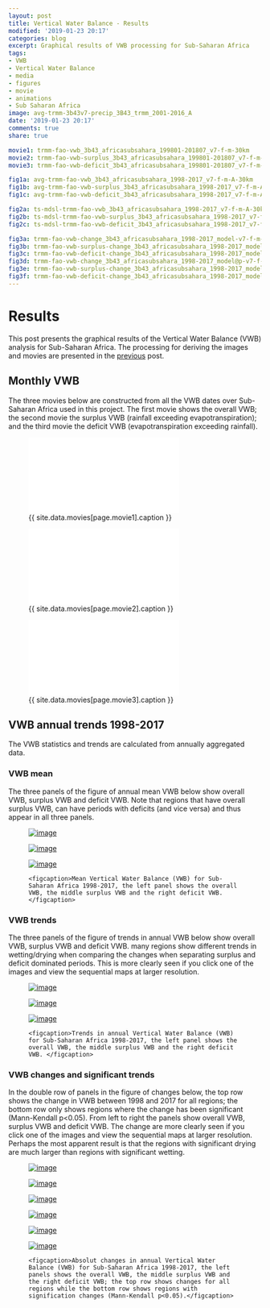 ```yaml
---
layout: post
title: Vertical Water Balance - Results
modified: '2019-01-23 20:17'
categories: blog
excerpt: Graphical results of VWB processing for Sub-Saharan Africa
tags:
- VWB
- Vertical Water Balance
- media
- figures
- movie
- animations
- Sub Saharan Africa
image: avg-trmm-3b43v7-precip_3B43_trmm_2001-2016_A
date: '2019-01-23 20:17'
comments: true
share: true

movie1: trmm-fao-vwb_3b43_africasubsahara_199801-201807_v7-f-m-30km
movie2: trmm-fao-vwb-surplus_3b43_africasubsahara_199801-201807_v7-f-m-30km
movie3: trmm-fao-vwb-deficit_3b43_africasubsahara_199801-201807_v7-f-m-30km

fig1a: avg-trmm-fao-vwb_3b43_africasubsahara_1998-2017_v7-f-m-A-30km
fig1b: avg-trmm-fao-vwb-surplus_3b43_africasubsahara_1998-2017_v7-f-m-A-30km
fig1c: avg-trmm-fao-vwb-deficit_3b43_africasubsahara_1998-2017_v7-f-m-A-30km

fig2a: ts-mdsl-trmm-fao-vwb_3b43_africasubsahara_1998-2017_v7-f-m-A-30km
fig2b: ts-mdsl-trmm-fao-vwb-surplus_3b43_africasubsahara_1998-2017_v7-f-m-A-30km
fig2c: ts-mdsl-trmm-fao-vwb-deficit_3b43_africasubsahara_1998-2017_v7-f-m-A-30km

fig3a: trmm-fao-vwb-change_3b43_africasubsahara_1998-2017_model-v7-f-m-A-30km
fig3b: trmm-fao-vwb-surplus-change_3b43_africasubsahara_1998-2017_model-v7-f-m-A-30km
fig3c: trmm-fao-vwb-deficit-change_3b43_africasubsahara_1998-2017_model-v7-f-m-A-30km
fig3d: trmm-fao-vwb-change_3b43_africasubsahara_1998-2017_model@p-v7-f-m-A-30km
fig3e: trmm-fao-vwb-surplus-change_3b43_africasubsahara_1998-2017_model@p-v7-f-m-A-30km
fig3f: trmm-fao-vwb-deficit-change_3b43_africasubsahara_1998-2017_model@p-v7-f-m-A-30km
---
```

<script src="https://karttur.github.io/common/assets/js/karttur/togglediv.js"></script>
# Results

This post presents the graphical results of the Vertical Water Balance (VWB) analysis for Sub-Saharan Africa. The processing for deriving the images and movies are presented in the [previous](../vwb-methods/) post.

## Monthly VWB

The three movies below are constructed from all the VWB dates over Sub-Saharan Africa used in this project. The first movie shows the overall VWB; the second movie the surplus VWB (rainfall exceeding evapotranspiration); and the third movie the deficit VWB (evapotranspiration exceeding rainfall).

<figure>
<iframe src="{{ site.commonurl }}/movies/{{ site.data.movies[page.movie1].file }}" width="{{ site.data.movies[page.movie1].width }}" height="{{ site.data.movies[page.movie1].height }}" frameborder="0">
</iframe>
<figcaption> {{ site.data.movies[page.movie1].caption }} </figcaption>
</figure>

<figure>
<iframe src="{{ site.commonurl }}/movies/{{ site.data.movies[page.movie2].file }}" width="{{ site.data.movies[page.movie2].width }}" height="{{ site.data.movies[page.movie2].height }}" frameborder="0">
</iframe>
<figcaption> {{ site.data.movies[page.movie2].caption }} </figcaption>
</figure>

<figure>
<iframe src="{{ site.commonurl }}/movies/{{ site.data.movies[page.movie3].file }}" width="{{ site.data.movies[page.movie3].width }}" height="{{ site.data.movies[page.movie3].height }}" frameborder="0">
</iframe>
<figcaption> {{ site.data.movies[page.movie3].caption }} </figcaption>
</figure>

## VWB annual trends 1998-2017

The VWB statistics and trends are calculated from annually aggregated data.

### VWB mean

The three panels of the figure of annual mean VWB below show overall VWB, surplus VWB and deficit VWB. Note that regions that have overall surplus VWB, can have periods with deficits (and vice versa) and thus appear in all three panels.

<figure class="third">
  <a href="{{ site.commonurl }}/images/{{ site.data.images[page.fig1a].file }}"><img src="{{ site.commonurl }}/images/{{ site.data.images[page.fig1a].file }}" alt="image"></a>

  <a href="{{ site.commonurl }}/images/{{ site.data.images[page.fig1b].file }}"><img src="{{ site.commonurl }}/images/{{ site.data.images[page.fig1b].file }}" alt="image"></a>

  <a href="{{ site.commonurl }}/images/{{ site.data.images[page.fig1c].file }}"><img src="{{ site.commonurl }}/images/{{ site.data.images[page.fig1c].file }}" alt="image"></a>

	<figcaption>Mean Vertical Water Balance (VWB) for Sub-Saharan Africa 1998-2017, the left panel shows the overall VWB, the middle surplus VWB and the right deficit VWB. </figcaption>
</figure>

### VWB trends

The three panels of the figure of trends in annual VWB below show overall VWB, surplus VWB and deficit VWB. many regions show different trends in wetting/drying when comparing the changes when separating surplus and deficit dominated periods. This is more clearly seen if you click one of the images and view the sequential maps at larger resolution.  

<figure class="third">
  <a href="{{ site.commonurl }}/images/{{ site.data.images[page.fig2a].file }}"><img src="{{ site.commonurl }}/images/{{ site.data.images[page.fig2a].file }}" alt="image"></a>

  <a href="{{ site.commonurl }}/images/{{ site.data.images[page.fig2b].file }}"><img src="{{ site.commonurl }}/images/{{ site.data.images[page.fig2b].file }}" alt="image"></a>

  <a href="{{ site.commonurl }}/images/{{ site.data.images[page.fig2c].file }}"><img src="{{ site.commonurl }}/images/{{ site.data.images[page.fig2c].file }}" alt="image"></a>

	<figcaption>Trends in annual Vertical Water Balance (VWB) for Sub-Saharan Africa 1998-2017, the left panel shows the overall VWB, the middle surplus VWB and the right deficit VWB. </figcaption>
</figure>

### VWB changes and significant trends

In the double row of panels in the figure of changes below, the top row shows the change in VWB between 1998 and 2017 for all regions; the bottom row only shows regions where the change has been significant (Mann-Kendall p<0.05). From left to right the panels show overall VWB, surplus VWB and deficit VWB. The change are more clearly seen if you click one of the images and view the sequential maps at larger resolution. Perhaps the most apparent result is that the regions with significant drying are much larger than regions with significant wetting.

<figure class="third">
  <a href="{{ site.commonurl }}/images/{{ site.data.images[page.fig3a].file }}"><img src="{{ site.commonurl }}/images/{{ site.data.images[page.fig3a].file }}" alt="image"></a>

  <a href="{{ site.commonurl }}/images/{{ site.data.images[page.fig3b].file }}"><img src="{{ site.commonurl }}/images/{{ site.data.images[page.fig3b].file }}" alt="image"></a>

  <a href="{{ site.commonurl }}/images/{{ site.data.images[page.fig3c].file }}"><img src="{{ site.commonurl }}/images/{{ site.data.images[page.fig3c].file }}" alt="image"></a>

  <a href="{{ site.commonurl }}/images/{{ site.data.images[page.fig3d].file }}"><img src="{{ site.commonurl }}/images/{{ site.data.images[page.fig3d].file }}" alt="image"></a>

  <a href="{{ site.commonurl }}/images/{{ site.data.images[page.fig3e].file }}"><img src="{{ site.commonurl }}/images/{{ site.data.images[page.fig3e].file }}" alt="image"></a>

  <a href="{{ site.commonurl }}/images/{{ site.data.images[page.fig3f].file }}"><img src="{{ site.commonurl }}/images/{{ site.data.images[page.fig3f].file }}" alt="image"></a>

	<figcaption>Absolut changes in annual Vertical Water Balance (VWB) for Sub-Saharan Africa 1998-2017, the left panels shows the overall VWB, the middle surplus VWB and the right deficit VWB; the top row shows changes for all regions while the bottom row shows regions with signification changes (Mann-Kendall p<0.05).</figcaption>
</figure>
